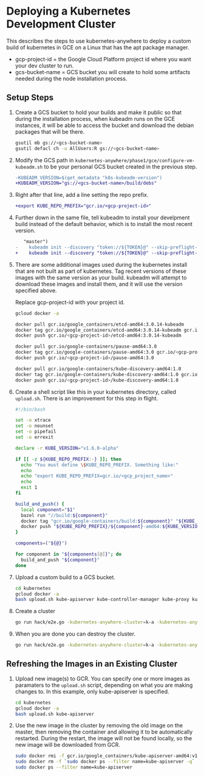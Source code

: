 # Deploying a Kubernetes Development Cluster

This describes the steps to use kubernetes-anywhere to deploy a custom build of
kubernetes in GCE on a Linux that has the apt package manager.

- gcp-project-id = the Google Cloud Platform project id where you want your dev
  cluster to run.
- gcs-bucket-name = GCS bucket you will create to hold some artifacts needed
  during the node installation process.

## Setup Steps

1. Create a GCS bucket to hold your builds and make it public so that during the
   installation process, when kubeadm runs on the GCE instances, it will be able
   to access the bucket and download the debian packages that will be there.

    ```sh
    gsutil mb gs://<gcs-bucket-name>
    gsutil defacl ch -u AllUsers:R gs://<gcs-bucket-name>
    ```

2. Modify the GCS path in `kubernetes-anywhere/phase1/gce/configure-vm-kubeadm.sh`
   to be your personal GCS bucket created in the previous step.

    ```diff
    -KUBEADM_VERSION=$(get_metadata "k8s-kubeadm-version")
    +KUBEADM_VERSION="gs://<gcs-bucket-name>/build/debs"
    ```

3. Right after that line, add a line setting the repo prefix.

    ```diff
    +export KUBE_REPO_PREFIX="gcr.io/<gcp-project-id>"
    ```

4. Further down in the same file, tell kubeadm to install your develpment build
   instead of the default behavior, which is to install the most recent version.

    ```diff
       "master")
    -    kubeadm init --discovery "token://${TOKEN}@" --skip-preflight-checks --api-advertise-addresses "$(get_metadata "k8s-advertise-addresses")"
    +    kubeadm init --discovery "token://${TOKEN}@" --skip-preflight-checks --api-advertise-addresses "$(get_metadata "k8s-advertise-addresses")" --use-kubernetes-version v1.6.0-alpha
    ```

5. There are some additional images used during the kubernetes install that are
   not built as part of kubernetes. Tag recent versions of these images with the
   same version as your build. kubeadm will attempt to download these images and
   install them, and it will use the version specified above.

   Replace gcp-project-id with your project id.


    ```sh
    gcloud docker -a

    docker pull gcr.io/google_containers/etcd-amd64:3.0.14-kubeadm
    docker tag gcr.io/google_containers/etcd-amd64:3.0.14-kubeadm gcr.io/<gcp-project-id>/etcd-amd64:3.0.14-kubeadm
    docker push gcr.io/<gcp-project-id>/etcd-amd64:3.0.14-kubeadm

    docker pull gcr.io/google-containers/pause-amd64:3.0
    docker tag gcr.io/google-containers/pause-amd64:3.0 gcr.io/<gcp-project-id>/pause-amd64:3.0
    docker push gcr.io/<gcp-project-id>/pause-amd64:3.0

    docker pull gcr.io/google-containers/kube-discovery-amd64:1.0
    docker tag gcr.io/google-containers/kube-discovery-amd64:1.0 gcr.io/<gcp-project-id>/kube-discovery-amd64:1.0
    docker push gcr.io/<gcp-project-id>/kube-discovery-amd64:1.0
    ```

6. Create a shell script like this in your kubernetes directory, called
   `upload.sh`. There is an improvement for this step in flight.

    ```sh
    #!/bin/bash

    set -o xtrace
    set -o nounset
    set -o pipefail
    set -o errexit

    declare -r KUBE_VERSION="v1.6.0-alpha"

    if [[ -z ${KUBE_REPO_PREFIX:-} ]]; then
      echo "You must define \$KUBE_REPO_PREFIX. Something like:"
      echo
      echo "export KUBE_REPO_PREFIX=gcr.io/<gcp_project_name>"
      echo
      exit 1
    fi

    build_and_push() {
      local component="$1"
      bazel run "//build:${component}"
      docker tag "gcr.io/google-containers/build:${component}" "${KUBE_REPO_PREFIX}/${component}-amd64:${KUBE_VERSION}"
      docker push "${KUBE_REPO_PREFIX}/${component}-amd64:${KUBE_VERSION}"
    }

    components=("${@}")

    for component in "${components[@]}"; do
      build_and_push "${component}"
    done
    ```

7. Upload a custom build to a GCS bucket.

    ```sh
    cd kubernetes
    gcloud docker -a
    bash upload.sh kube-apiserver kube-controller-manager kube-proxy kube-scheduler
    ```

8. Create a cluster

    ```sh
    go run hack/e2e.go -kubernetes-anywhere-cluster=k-a -kubernetes-anywhere-path ../kubernetes-anywhere -kubernetes-anywhere-phase2-provider=kubeadm -deployment kubernetes-anywhere -v -up
    ```

9. When you are done you can destroy the cluster.

    ```sh
    go run hack/e2e.go -kubernetes-anywhere-cluster=k-a -kubernetes-anywhere-path ../kubernetes-anywhere -kubernetes-anywhere-phase2-provider=kubeadm -deployment kubernetes-anywhere -v -down
    ```

## Refreshing the Images in an Existing Cluster

1. Upload new image(s) to GCR. You can specify one or more images as paramaters
   to the `upload.sh` script, depending on what you are making changes to. In
   this example, only kube-apiserver is specified.

    ```sh
    cd kubernetes
    gcloud docker -a
    bash upload.sh kube-apiserver
    ```

2. Use the new image in the cluster by removing the old image on the master,
   then removing the container and allowing it to be automatically restarted.
   During the restart, the image will not be found locally, so the new image
   will be downloaded from GCR.

    ```sh
    sudo docker rmi -f gcr.io/google_containers/kube-apiserver-amd64:v1.5.1
    sudo docker rm -f `sudo docker ps --filter name=kube-apiserver -q`
    sudo docker ps --filter name=kube-apiserver
    ```


